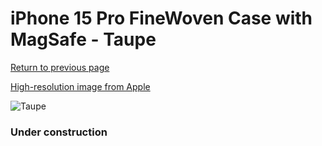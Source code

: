 # iPhone 15 Pro FineWoven Case with MagSafe - Taupe

[Return to previous page](/iphone_15)

[High-resolution image from Apple](https://store.storeimages.cdn-apple.com/8756/as-images.apple.com/is/MT4J3?wid=4500&hei=4500&fmt=png)

<div style="width: 384px"><img src="/everyphone/MT4J3.png" alt="Taupe"></div>

### Under construction
